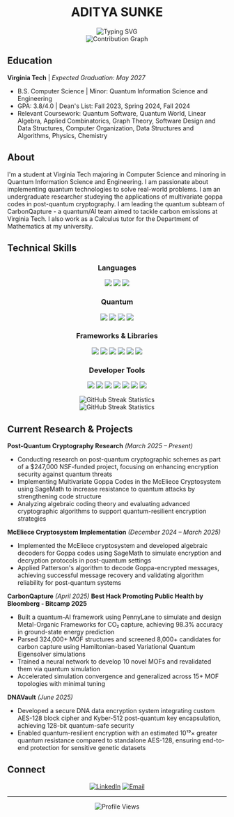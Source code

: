 <div align="center">
  <h1>ADITYA SUNKE</h1>
</div>
<div align="center">
  <img src="https://readme-typing-svg.herokuapp.com?font=Fira+Code&size=28&duration=3000&pause=1000&color=0EA5E9&center=true&vCenter=true&width=600&lines=Computer+Science;Quantum+Information+Science;Quantum+Lead+-+CarbonQapture;Undergraduate+Student+Researcher;Calculus+Tutor" alt="Typing SVG" />
</div>
<div align="center">
  <img src="https://github-readme-activity-graph.vercel.app/graph?username=adityasunke&bg_color=0d1117&color=0ea5e9&line=0ea5e9&point=ffffff&area=true&hide_border=true" alt="Contribution Graph" />
</div>

## Education

**Virginia Tech** | *Expected Graduation: May 2027*
- B.S. Computer Science | Minor: Quantum Information Science and Engineering
- GPA: 3.8/4.0 | Dean's List: Fall 2023, Spring 2024, Fall 2024
- Relevant Coursework: Quantum Software, Quantum World, Linear Algebra, Applied Combinatorics, Graph Theory, Software Design and Data Structures, Computer Organization, Data Structures and Algorithms, Physics, Chemistry

## About

I'm a student at Virginia Tech majoring in Computer Science and minoring in Quantum Information Science and Engineering. I am passionate about implementing quantum technologies to solve real-world problems. I am an undergraduate researcher studeying the applications of multivariate goppa codes in post-quantum cryptography. I am leading the quantum subteam of CarbonQapture - a quantum/AI team aimed to tackle carbon emissions at Virginia Tech. I also work as a Calculus tutor for the Department of Mathematics at my university.

## Technical Skills

<div align="center">

### Languages
<p align="center">
  <img src="https://img.shields.io/badge/Python-3776AB?style=for-the-badge&logo=python&logoColor=white" />
  <img src="https://img.shields.io/badge/Java-F80000?style=for-the-badge&logo=oracle&logoColor=white" />
  <img src="https://img.shields.io/badge/C-00599C?style=for-the-badge&logo=c&logoColor=white" />
</p>

### Quantum
<p align="center">
  <img src="https://img.shields.io/badge/Qiskit-6929C4?style=for-the-badge&logo=qiskit&logoColor=white" />
  <img src="https://img.shields.io/badge/PennyLane-FF6B35?style=for-the-badge" />
  <img src="https://img.shields.io/badge/Cirq-4285F4?style=for-the-badge&logo=google&logoColor=white" />
  <img src="https://img.shields.io/badge/IBM_Quantum-052FAD?style=for-the-badge&logo=ibm&logoColor=white" />
</p>

### Frameworks & Libraries
<p align="center">
  <img src="https://img.shields.io/badge/Pandas-150458?style=for-the-badge&logo=pandas&logoColor=white" />
  <img src="https://img.shields.io/badge/NumPy-013243?style=for-the-badge&logo=numpy&logoColor=white" />
  <img src="https://img.shields.io/badge/Matplotlib-11557c?style=for-the-badge" />
  <img src="https://img.shields.io/badge/SageMath-4285F4?style=for-the-badge" />
  <img src="https://img.shields.io/badge/SciPy-8CAAE6?style=for-the-badge&logo=scipy&logoColor=white" />
  <img src="https://img.shields.io/badge/Scikit_Learn-F7931E?style=for-the-badge&logo=scikit-learn&logoColor=white" />
</p>

### Developer Tools
<p align="center">
  <img src="https://img.shields.io/badge/Git-F05032?style=for-the-badge&logo=git&logoColor=white" />
  <img src="https://img.shields.io/badge/GitHub-181717?style=for-the-badge&logo=github&logoColor=white" />
  <img src="https://img.shields.io/badge/Docker-2496ED?style=for-the-badge&logo=docker&logoColor=white" />
  <img src="https://img.shields.io/badge/VS_Code-007ACC?style=for-the-badge&logo=visualstudiocode&logoColor=white" />
  <img src="https://img.shields.io/badge/PyCharm-000000?style=for-the-badge&logo=pycharm&logoColor=white" />
  <img src="https://img.shields.io/badge/Eclipse-2C2255?style=for-the-badge&logo=eclipse&logoColor=white" />
  <img src="https://img.shields.io/badge/Jupyter-F37626?style=for-the-badge&logo=jupyter&logoColor=white" />
</p>

</div>

<div align="center">
  <img src="https://github-readme-streak-stats.herokuapp.com/?user=yourusername&theme=github-dark-blue&background=0d1117&ring=0ea5e9&fire=0ea5e9&currStreakLabel=0ea5e9&sideNums=0ea5e9&currStreakNum=ffffff&sideLabels=ffffff&dates=ffffff" alt="GitHub Streak Statistics" />
</div>

<div align="center">
  <img src="https://github-readme-streak-stats.herokuapp.com/?user=adityasunke&theme=github-dark-blue&background=0d1117&ring=0ea5e9&fire=0ea5e9&currStreakLabel=0ea5e9&sideNums=0ea5e9&currStreakNum=ffffff&sideLabels=ffffff&dates=ffffff" alt="GitHub Streak Statistics" />
</div>

## Current Research & Projects

**Post-Quantum Cryptography Research** *(March 2025 – Present)*
- Conducting research on post-quantum cryptographic schemes as part of a $247,000 NSF-funded project, focusing on enhancing encryption security against quantum threats
- Implementing Multivariate Goppa Codes in the McEliece Cryptosystem using SageMath to increase resistance to quantum attacks by strengthening code structure
- Analyzing algebraic coding theory and evaluating advanced cryptographic algorithms to support quantum-resilient encryption strategies

**McEliece Cryptosystem Implementation** *(December 2024 – March 2025)*
- Implemented the McEliece cryptosystem and developed algebraic decoders for Goppa codes using SageMath to simulate encryption and decryption protocols in post-quantum settings
- Applied Patterson's algorithm to decode Goppa-encrypted messages, achieving successful message recovery and validating algorithm reliability for post-quantum systems

**CarbonQapture** *(April 2025)*
 **Best Hack Promoting Public Health by Bloomberg - Bitcamp 2025**
- Built a quantum-AI framework using PennyLane to simulate and design Metal-Organic Frameworks for CO₂ capture, achieving 98.3% accuracy in ground-state energy prediction
- Parsed 324,000+ MOF structures and screened 8,000+ candidates for carbon capture using Hamiltonian-based Variational Quantum Eigensolver simulations
- Trained a neural network to develop 10 novel MOFs and revalidated them via quantum simulation
- Accelerated simulation convergence and generalized across 15+ MOF topologies with minimal tuning

**DNAVault** *(June 2025)*
- Developed a secure DNA data encryption system integrating custom AES-128 block cipher and Kyber-512 post-quantum key encapsulation, achieving 128-bit quantum-safe security
- Enabled quantum-resilient encryption with an estimated 10¹⁹× greater quantum resistance compared to standalone AES-128, ensuring end-to-end protection for sensitive genetic datasets

## Connect

<div align="center">

[![LinkedIn](https://img.shields.io/badge/LinkedIn-0077B5?style=for-the-badge&logo=linkedin&logoColor=white)](https://linkedin.com/in/adityasunke)
[![Email](https://img.shields.io/badge/Email-D14836?style=for-the-badge&logo=gmail&logoColor=white)](mailto:adityasunke2004@vt.edu)

</div>

---

<div align="center">
  <img src="https://komarev.com/ghpvc/?username=adityasunke&color=0ea5e9&style=for-the-badge&label=Profile+Views" alt="Profile Views" />
</div>
